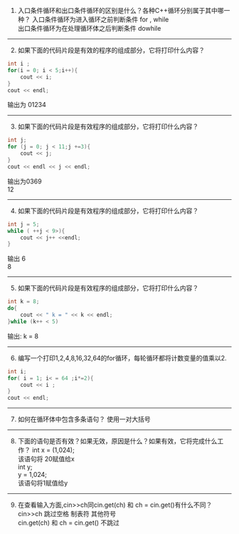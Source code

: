 1. 入口条件循环和出口条件循环的区别是什么？各种C++循环分别属于其中哪一种？ 
入口条件循环为进入循环之前判断条件           for , while  
出口条件循环为在处理循环体之后判断条件        dowhile  

---

2. 如果下面的代码片段是有效的程序的组成部分，它将打印什么内容？  
```cpp
int i ;
for(i = 0; i < 5;i++){
    cout << i;
}
cout << endl;
```

输出为 01234  

---

3. 如果下面的代码片段是有效程序的组成部分，它将打印什么内容？
```cpp
int j;
for (j = 0; j < 11;j +=3){
    cout << j;
}
cout << endl << j << endl;
```
输出为0369   
12

---

4. 如果下面的代码片段是有效程序的组成部分，它将打印什么内容？
```cpp
int j = 5;
while ( ++j < 9>){
    cout << j++ <<endl;
}
```
输出 6   
8

---

5. 如果下面的代码片段是有效程序的组成部分，它将打印什么内容？
```cpp
int k = 8;
do{
    cout << " k = " << k << endl;
}while (k++ < 5)
```
输出: k = 8

---

6. 编写一个打印1,2,4,8,16,32,64的for循环，每轮循环都将计数变量的值乘以2.
```cpp
int i;
for( i = 1; i< = 64 ;i*=2){
    cout << i ;
}
cout << endl;
```

---

7. 如何在循环体中包含多条语句？
使用一对大括号  

---

8. 下面的语句是否有效？如果无效，原因是什么？如果有效，它将完成什么工作？
int x = (1,024);  
该语句将 20赋值给x  
int y;  
y = 1,024;  
该语句将1赋值给y  

---

9. 在查看输入方面,cin>>ch同cin.get(ch) 和 ch = cin.get()有什么不同？
cin>>ch 跳过空格 制表符 其他符号  
cin.get(ch) 和 ch = cin.get() 不跳过  